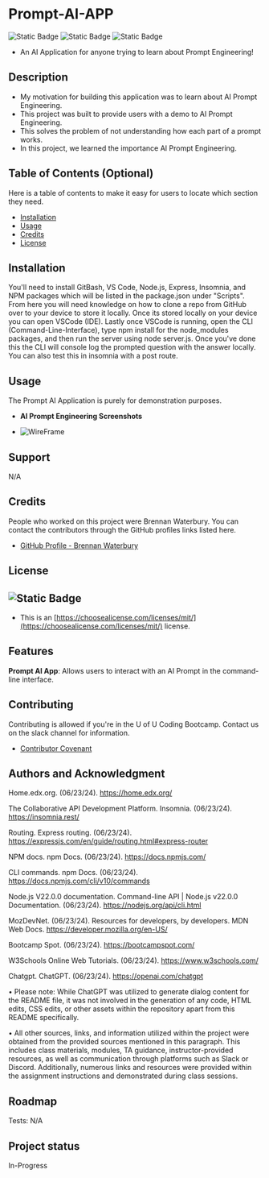 # Prompt-AI-APP
![Static Badge](https://img.shields.io/badge/JavaScript-(50%25)-yellow)
![Static Badge](https://img.shields.io/badge/LangChain-(25%25)-pink)
![Static Badge](https://img.shields.io/badge/OpenAI-(25%25)-Green)

- An AI Application for anyone trying to learn about Prompt Engineering!

## Description

- My motivation for building this application was to learn about AI Prompt Engineering.
- This project was built to provide users with a demo to AI Prompt Engineering.
- This solves the problem of not understanding how each part of a prompt works.
- In this project, we learned the importance AI Prompt Engineering.

## Table of Contents (Optional)

Here is a table of contents to make it easy for users to locate which section they need.

- [Installation](#installation)
- [Usage](#usage)
- [Credits](#credits)
- [License](#license)

## Installation

You'll need to install GitBash, VS Code, Node.js, Express, Insomnia, and NPM packages which will be listed in the package.json under "Scripts". From here you will need knowledge on how to clone a repo from GitHub over to your device to store it locally. Once its stored locally on your device you can open VSCode (IDE). Lastly once VSCode is running, open the CLI (Command-Line-Interface), type npm install for the node_modules packages, and then run the server using node server.js. Once you've done this the CLI will console log the prompted question with the answer locally. You can also test this in insomnia with a post route.

## Usage

The Prompt AI Application is purely for demonstration purposes.

- <strong>AI Prompt Engineering Screenshots</strong>

- ![WireFrame](./public/images/active-peak-wireframe&app-flowchart.jpg)

## Support

N/A

## Credits

People who worked on this project were Brennan Waterbury. You can contact the contributors through the GitHub profiles links listed here.
- <a href="https://github.com/bwater47" alt="GitHub Link">GitHub Profile - Brennan Waterbury</a>

## License
![Static Badge](https://img.shields.io/badge/MIT-License-Blue)
- 
- This is an [https://choosealicense.com/licenses/mit/](https://choosealicense.com/licenses/mit/) license.

## Features

<strong>Prompt AI App</strong>: Allows users to interact with an AI Prompt in the command-line interface.

## Contributing

Contributing is allowed if you're in the U of U Coding Bootcamp. Contact us on the slack channel for information. 
- [Contributor Covenant](https://www.contributor-covenant.org/)

## Authors and Acknowledgment

Home.edx.org. (06/23/24). https://home.edx.org/

The Collaborative API Development Platform. Insomnia. (06/23/24). https://insomnia.rest/ 

Routing. Express routing. (06/23/24). https://expressjs.com/en/guide/routing.html#express-router 

NPM docs. npm Docs. (06/23/24). https://docs.npmjs.com/ 

CLI commands. npm Docs. (06/23/24). https://docs.npmjs.com/cli/v10/commands

Node.js V22.0.0 documentation. Command-line API | Node.js v22.0.0 Documentation. (06/23/24). https://nodejs.org/api/cli.html

MozDevNet. (06/23/24). Resources for developers, by developers. MDN Web Docs. https://developer.mozilla.org/en-US/ 

Bootcamp Spot. (06/23/24). https://bootcampspot.com/

W3Schools Online Web Tutorials. (06/23/24). https://www.w3schools.com/

Chatgpt. ChatGPT. (06/23/24). https://openai.com/chatgpt

• Please note: While ChatGPT was utilized to generate dialog content for the README file, it was not involved in the generation of any code, HTML edits, CSS edits, or other assets within the repository apart from this README specifically.

• All other sources, links, and information utilized within the project were obtained from the provided sources mentioned in this paragraph. This includes class materials, modules, TA guidance, instructor-provided resources, as well as communication through platforms such as Slack or Discord. Additionally, numerous links and resources were provided within the assignment instructions and demonstrated during class sessions.

## Roadmap

Tests: N/A

## Project status

In-Progress